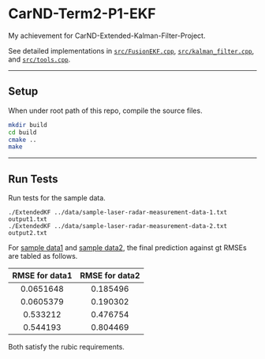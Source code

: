 # CarND-Term2-P1-EKF

My achievement for CarND-Extended-Kalman-Filter-Project.

See detailed implementations in [`src/FusionEKF.cpp`](src/FusionEKF.cpp), [`src/kalman_filter.cpp`](src/kalman_filter.cpp), and [`src/tools.cpp`](src/tools.cpp).

---
## Setup

When under root path of this repo, compile the source files.
```bash
mkdir build
cd build
cmake ..
make
```

---
## Run Tests

Run tests for the sample data.
```
./ExtendedKF ../data/sample-laser-radar-measurement-data-1.txt output1.txt
./ExtendedKF ../data/sample-laser-radar-measurement-data-2.txt output2.txt
```

For [sample data1](data/sample-laser-radar-measurement-data-1.txt) and
[sample data2](data/sample-laser-radar-measurement-data-2.txt), 
the final prediction against gt RMSEs are tabled as follows.

| RMSE for data1 |RMSE for data2|
| :-------: | :-------: |
| 0.0651648 | 0.185496  |
| 0.0605379 | 0.190302  |
| 0.533212  | 0.476754  |
| 0.544193  | 0.804469  |

Both satisfy the rubic requirements.
